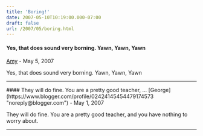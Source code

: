 ```yaml
---
title: 'Boring!'
date: 2007-05-10T10:19:00.000-07:00
draft: false
url: /2007/05/boring.html
---
```


#### Yes, that does sound very borning. Yawn, Yawn, Yawn
[Amy](https://www.blogger.com/profile/16730340954836360884 "noreply@blogger.com") - <time datetime="2007-05-11T17:45:00.000-07:00">May 5, 2007</time>

Yes, that does sound very borning. Yawn, Yawn, Yawn
<hr />
#### They will do fine. You are a pretty good teacher, ...
[George](https://www.blogger.com/profile/02424145454479174573 "noreply@blogger.com") - <time datetime="2007-05-14T12:57:00.000-07:00">May 1, 2007</time>

They will do fine. You are a pretty good teacher, and you have nothing to worry about.
<hr />
